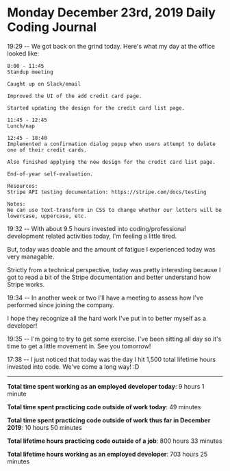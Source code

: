 # Monday December 23rd, 2019 Daily Coding Journal

19:29 -- We got back on the grind today. Here's what my day at the office looked like:
```
8:00 - 11:45
Standup meeting

Caught up on Slack/email

Improved the UI of the add credit card page.

Started updating the design for the credit card list page.

11:45 - 12:45
Lunch/nap

12:45 - 18:40
Implemented a confirmation dialog popup when users attempt to delete one of their credit cards.

Also finished applying the new design for the credit card list page.

End-of-year self-evaluation.

Resources:
Stripe API testing documentation: https://stripe.com/docs/testing

Notes:
We can use text-transform in CSS to change whether our letters will be lowercase, uppercase, etc.
```
19:32 -- With about 9.5 hours invested into coding/professional development related activities today, I'm feeling a little tired.

But, today was doable and the amount of fatigue I experienced today was very managable.

Strictly from a technical perspective, today was pretty interesting because I got to read a bit of the Stripe documentation and better understand how Stripe works.

19:34 -- In another week or two I'll have a meeting to assess how I've performed since joining the company.

I hope they recognize all the hard work I've put in to better myself as a developer!

19:35 -- I'm going to try to get some exercise. I've been sitting all day so it's time to get a little movement in. See you tomorrow!

17:38 -- I just noticed that today was the day I hit 1,500 total lifetime hours invested into code. We've come a long way! :D
___
**Total time spent working as an employed developer today**: 9 hours 1 minute

**Total time spent practicing code outside of work today**: 49 minutes

**Total time spent practicing code outside of work thus far in December 2019**: 10 hours 50 minutes

**Total lifetime hours practicing code outside of a job**: 800 hours 33 minutes

**Total lifetime hours working as an employed developer**: 703 hours 25 minutes